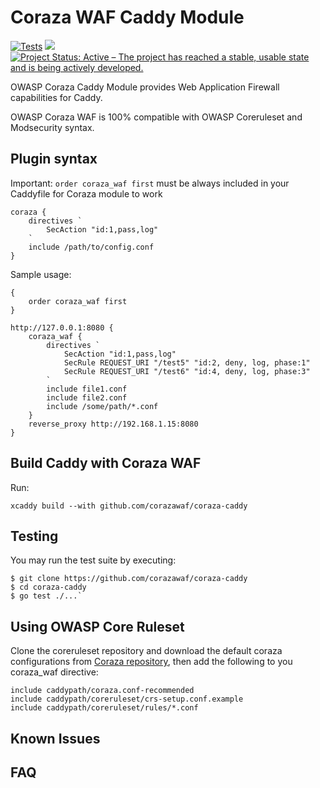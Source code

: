 # Coraza WAF Caddy Module

[![Tests](https://github.com/corazawaf/coraza-caddy/actions/workflows/tests.yml/badge.svg)](https://github.com/corazawaf/coraza-caddy/actions/workflows/tests.yml)
<a href="https://pkg.go.dev/github.com/corazawaf/coraza-caddy" target="_blank"><img src="https://img.shields.io/badge/godoc-reference-blue.svg"></a>
[![Project Status: Active – The project has reached a stable, usable state and is being actively developed.](https://www.repostatus.org/badges/latest/active.svg)](https://www.repostatus.org/#active)

OWASP Coraza Caddy Module provides Web Application Firewall capabilities for Caddy. 

OWASP Coraza WAF is 100% compatible with OWASP Coreruleset and Modsecurity syntax.
## Plugin syntax

Important: `order coraza_waf first` must be always included in your Caddyfile for Coraza module to work
```
coraza {
	directives `
		SecAction "id:1,pass,log"
	`
	include /path/to/config.conf
}
```

Sample usage:

```
{
    order coraza_waf first
}

http://127.0.0.1:8080 {
	coraza_waf {
		directives `
			SecAction "id:1,pass,log"
			SecRule REQUEST_URI "/test5" "id:2, deny, log, phase:1"
			SecRule REQUEST_URI "/test6" "id:4, deny, log, phase:3"
		`
		include file1.conf 
		include file2.conf
		include /some/path/*.conf
	}
	reverse_proxy http://192.168.1.15:8080
}
```

## Build Caddy with Coraza WAF

Run:

```
xcaddy build --with github.com/corazawaf/coraza-caddy
```

## Testing

You may run the test suite by executing:

```
$ git clone https://github.com/corazawaf/coraza-caddy
$ cd coraza-caddy
$ go test ./...`
```

## Using OWASP Core Ruleset

Clone the coreruleset repository and download the default coraza configurations from [Coraza repository](https://raw.githubusercontent.com/corazawaf/coraza/v2/master/coraza.conf-recommended), then add the following to you coraza_waf directive:

```
include caddypath/coraza.conf-recommended
include caddypath/coreruleset/crs-setup.conf.example
include caddypath/coreruleset/rules/*.conf
```

## Known Issues


## FAQ

